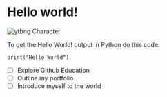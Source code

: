 # Hello world!
![ytbng Character](https://github.com/MuffinGroup/yet-to-be-named-game/blob/main/src/main/assets/textures/entities/characters/character_2/character_2.png)

To get the Hello World! output in Python do this code:
```
print("Hello World")
```

- [ ] Explore Github Education
- [ ] Outline my portfolio
- [ ] Introduce myself to the world
